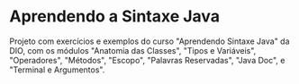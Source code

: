# Aprendendo a Sintaxe Java
Projeto com exercícios e exemplos do curso "Aprendendo Sintaxe Java" da DIO, com os módulos "Anatomia das Classes", "Tipos e Variáveis", "Operadores", "Métodos", "Escopo", "Palavras Reservadas", "Java Doc", e "Terminal e Argumentos".

